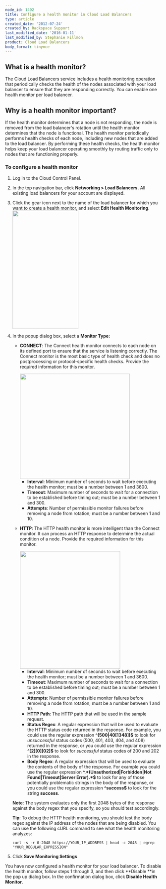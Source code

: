 ```yaml
---
node_id: 1492
title: Configure a health monitor in Cloud Load Balancers
type: article
created_date: '2012-07-24'
created_by: Rackspace Support
last_modified_date: '2016-01-11'
last_modified_by: Stephanie Fillmon
product: Cloud Load Balancers
body_format: tinymce
---
```


What is a health monitor?
-------------------------

The Cloud Load Balancers service includes a health monitoring operation
that periodically checks the health of the nodes associated with your
load balancer to ensure that they are responding correctly. You
can enable one health monitor per load balancer.

Why is a health monitor important?
----------------------------------

If the health monitor determines that a node is not responding, the node
is removed from the load balancer's rotation until the health monitor
determines that the node is functional. The health monitor periodically
performs health checks of each node, including new nodes that are added
to the load balancer. By performing these health checks, the health
monitor helps keep your load balancer operating smoothly by routing
traffic only to nodes that are functioning properly.

### To configure a health monitor

1.  Log in to the Cloud Control Panel.
2.  In the top navigation bar, click **Networking &gt; Load
    Balancers.** All existing load balancers for your account
    are displayed.
3.  Click the gear icon next to the name of the load balancer for which
    you want to create a health monitor, and select **Edit Health
    Monitoring**.
    <img src="https://8026b2e3760e2433679c-fffceaebb8c6ee053c935e8915a3fbe7.ssl.cf2.rackcdn.com/field/image/1492-confighealthmon-2_0.png" width="212" height="380" />
4.  In the popup dialog box, select a **Monitor Type:**

    -   **CONNECT**: The Connect health monitor connects to each node on
        its defined port to ensure that the service is
        listening correctly. The Connect monitor is the most basic type
        of health check and does no postprocessing or protocol-specific
        health checks. Provide the required information for this
        monitor.

        <img src="https://8026b2e3760e2433679c-fffceaebb8c6ee053c935e8915a3fbe7.ssl.cf2.rackcdn.com/field/image/1492-confighealthmon-3.png" width="354" height="338" />

        -   **Interval**: Minimum number of seconds to wait before
            executing the health monitor; must be a number between 1
            and 3600.
        -   **Timeout**: Maximum number of seconds to wait for a
            connection to be established before timing out; must be a
            number between 1 and 300.
        -   **Attempts**: Number of permissible monitor failures before
            removing a node from rotation; must be a number between 1
            and 10.
    -   **HTTP**: The HTTP health monitor is more intelligent than the
        Connect monitor. It can process an HTTP response to determine
        the actual condition of a node. Provide the required information
        for this monitor.

        <img src="https://8026b2e3760e2433679c-fffceaebb8c6ee053c935e8915a3fbe7.ssl.cf2.rackcdn.com/field/image/1492-confighealthmon-4.png" width="323" height="378" />

        -   **Interval**: Minimum number of seconds to wait before
            executing the health monitor; must be a number between 1
            and 3600.
        -   **Timeout**: Maximum number of seconds to wait for a
            connection to be established before timing out; must be a
            number between 1 and 300.
        -   **Attempts**: Number of permissible monitor failures before
            removing a node from rotation; must be a number between 1
            and 10.
        -   **HTTP Path**: The HTTP path that will be used in the
            sample request.
        -   **Status Regex**: A regular expression that will be used to
            evaluate the HTTP status code returned in the response. For
            example, you could use the regular expression
            **\^(500|40\[1348\])\$** to look for *unsuccessful* status
            codes (500, 401, 403, 404, and 408) returned in the
            response, or you could use the regular expression
            **\^\[2\]\[0\]\[02\]\$** to look for *successful* status
            codes of 200 and 202 in the response.
        -   **Body Regex**: A regular expression that will be used to
            evaluate the contents of the body of the response. For
            example you could use the regular expression
            **\^.\*(Unauthorized|Forbidden|Not Found|Timeout|Server
            Error).\*\$** to look for any of those potentially
            problematic strings in the body of the response, or you
            could use the regular expression **\^success\$** to look for
            the string **success**.

    **Note**: The system evaluates only the first 2048 bytes of the
    response against the body regex that you specify, so you should test
    accordingly.

    **Tip**: To debug the HTTP health monitoring, you should test the
    body regex against the IP address of the nodes that are being
    disabled.  You can use the following cURL command to see what the
    health monitoring analyzes:

        curl -s -r 0-2048 https://YOUR_IP_ADDRESS | head -c 2048 | egrep "YOUR_REGULAR_EXPRESSION"

5.  Click **Save Monitoring Settings**


You have now configured a health monitor for your load balancer. To
disable the health monitor, follow steps 1 through 3, and then
click **Disable **in the pop up dialog box. In the confirmation dialog
box, click **Disable Health Monitor**.





